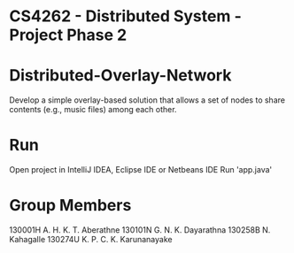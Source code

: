 # CS4262 - Distributed System - Project Phase 2

# Distributed-Overlay-Network
Develop a simple overlay-based solution that allows a set of nodes to share contents (e.g., music files) among each other.

# Run
Open project in IntelliJ IDEA, Eclipse IDE or Netbeans IDE
Run 'app.java'

# Group Members
130001H A. H. K. T. Aberathne
130101N G. N. K. Dayarathna
130258B N. Kahagalle
130274U K. P. C. K. Karunanayake
